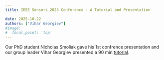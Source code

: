 ```yaml
---
title: IEEE Sensors 2025 Conference - A Tutorial and Presentation

date: 2025-10-22
authors: ["Vihar Georgiev"]
#image:
#  focal_point: 'top'
---
```

<!--more-->

Our PhD student Nicholas Smoliak gave his 1st confrence presentation and our group leader Vihar Georgiev presented a 90 min [tutorial](https://2025.ieee-sensorsconference.org/program/tutorials). 
